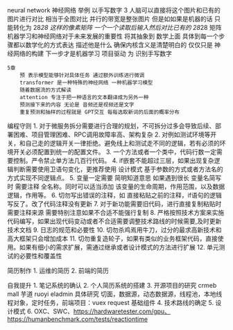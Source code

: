 neural network 神经网络
    举例 以手写数字 3  人脑可以直接将这个图片和已有的图片进行对比  相当于全图对比 并行的带宽是整张图片
    但是如如果是机器的话   只能转化为 28*28 这样的像素矩阵  一个一个读取后输入然后对比已有的 28*28 矩阵
    机器学习和神经网络对于未来发展的重要性
    将其抽象到 数学上面 具体到每一个步骤都以数学化的方式表达 描述他是什么 确保内核含义是清楚明白的
    仅仅只是 神经网络的构建 下一步才是机器学习 项目驱动 为 识别手写数字

    5章
        预 表示模型能够针对具体任务 通过额外训练进行微调
        transformer 是一种特殊的神经网络 一种机器学习模型
        随着数据流的方式解读
        attention 专注于把一种语言的文本翻译成为另外一种
        预测接下来的内容 无论是 音频还是视频还是文字
        重复预测和抽样的过程就是 GPT交互 每每选取新词的后面的概率分布


编程守则
    1. 对于微服务拆分需要进行合理的规划，不可拆分过多会导致后续、部署困难、项目管理困难、RPC调用故障率高、架构复杂
    2. 对例如测试环境等开关，和自己走的逻辑开关一律拒绝。避免线上和测试走不同的逻辑，若有必须的环境开关必须配置到统一的配置文件。
    3. 一个方法或者一个类中，代码行数一定需要控制。严令禁止单方法几百行代码。
    4. if嵌套不能超过三层，如果出现复杂逻辑判断需要使用卫语句变化，更推荐使用 设计模式 基于参数的方式或者方法名的方式实现不同逻辑点。
    5. 变量一定需要 简明知道意思 如果遇到很长 变量名简写时  需要注释 全名称。同时可以适当添加 该变量的生命周期，作用范围，以及数据逻辑，作用等。
    6. 切勿写出错误的注释，如 直接粘贴之前的注释，if语句的逻辑写反了。改了代码注释没有更新
    7. 对于新功能需要旧代码，进行直接复制粘贴时 需要注释来源 需要特别注意如果不合适不能强行复制
    8. 严格按照技术方案来实施代码编写，如果出现代码变动或者不合适需要调整技术路线的时候需要,及时更新技术文档
    9. 日志的规范和必要性
    10. 切勿杀鸡焉用牛刀，过分的最求高新技术和高大框架只会增加成本
    11. 切勿重复造轮子，如果有类似的业务框架代码，直接使用。如果有细小的需求扩展，需通过继承或者设计模式的方法进行扩展
    12. 单元测试的必要性和覆盖性


简历制作
    1. 运维的简历
    2. 前端的简历

自我提升
    1. 笔记系统的确认
    2. 个人简历系统的搭建
    3. 开源项目的研究 crmeb mall 芋道 ruoyi eladmin 具体研究 切面，数据源，动态数据源，线程池，本地线程对象，定时任务，前端项目：vuex request 基础组件
    4. 技术路线的确定
    5. 设计模式
    6. OXC、SWC、https://hardwaretester.com/gpu、https://humanbenchmark.com/tests/reactiontime
